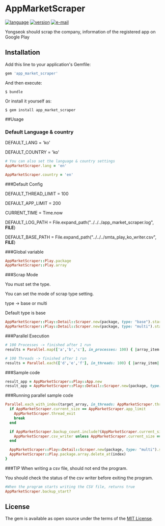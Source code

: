# AppMarketScraper
[![language](https://img.shields.io/badge/language-ruby-coral.svg)]()
[![version](https://img.shields.io/badge/version-1.0.0-green.svg)]()
[![e-mail](https://img.shields.io/badge/email-taiyou88@naver.com-blue.svg)](mailto:taiyou88@naver.com)
  
Yongseok should scrap the company, information of the registered app on Google Play
## Installation

Add this line to your application's Gemfile:

```ruby
gem 'app_market_scraper'
```

And then execute:

    $ bundle

Or install it yourself as:

    $ gem install app_market_scraper

##Usage

### Default Language & country
DEFAULT_LANG = 'ko'

DEFAULT_COUNTRY = 'ko'

```ruby
# You can also set the language & country settings
AppMarketScraper.lang = 'en'

AppMarketScraper.country = 'en'
```

###Default Config

DEFAULT_THREAD_LIMIT = 100

DEFAULT_APP_LIMIT = 200

CURRENT_TIME = Time.now

DEFAULT_LOG_PATH = File.expand_path("../../../app_market_scraper.log", __FILE__)

DEFAULT_BASE_PATH = File.expand_path("../../../smta_play_ko_writer.csv", __FILE__)

###Global variable

```ruby
AppMarketScraper::Play.package
AppMarketScraper::Play.array
```

###Scrap Mode

You must set the type.

You can set the mode of scrap type setting.

type -> base or multi

Default type is base

```ruby
AppMarketScraper::Play::Detail::Scraper.new(package, type: "base").start
AppMarketScraper::Play::Detail::Scraper.new(package, type: "multi").start
```

###Parallel Execution

```ruby
# 100 Processes -> finished after 1 run
results = Parallel.map(['a','b','c'], in_processes: 100) { |array_item| ... }

# 100 Threads -> finished after 1 run
results = Parallel.each(['d','e','f'], in_threads: 100) { |array_item| ... }
```

###Sample code

```ruby
result_app = AppMarketScraper::Play::App.new
result_app = AppMarketScraper::Play::Detail::Scraper.new(package, type: "base").start
```

###Running parallel sample code

```ruby
Parallel.each_with_index(target_array, in_threads: AppMarketScraper.thread_limit) { |package, index|
  if AppMarketScraper.current_size == AppMarketScraper.app_limit
    AppMarketScraper.thread_exit
    break
  end

  if AppMarketScraper.backup_count.include?(AppMarketScraper.current_size) && !AppMarketScraper.backup_count.nil?
    AppMarketScraper.csv_writer unless AppMarketScraper.current_size == 0
  end

  AppMarketScraper::Play::Detail::Scraper.new(package, type: "multi").start
  AppMarketScraper::Play.package.array.delete_at(index)
}
```

###TIP
When writing a csv file, should not end the program.

You should check the status of the csv writer before exiting the program.

```ruby
#When the program starts writing the CSV file, returns true
AppMarketScraper.backup_start?
```
<!-- ## Contributing -->

<!-- Bug reports and pull requests are welcome on GitHub at https://github.com/[USERNAME]/app_market_scraper. -->


## License

The gem is available as open source under the terms of the [MIT License](http://opensource.org/licenses/MIT).


